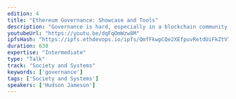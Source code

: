```yaml
---
edition: 4
title: "Ethereum Governance: Showcase and Tools"
description: "Governance is hard, especially in a blockchain community. This breakout session aims to educate participants on the history, major groups, and interactive tools around Ethereum governance. We will have representation from major governance bodies such as the Fellowship of Ethereum Magicians, EIP editors, and core developers. The activities in the breakout session will include short presentations from each governance group, a Q&A session, and demos of software and tools used in the governance process, such as exciting new voting/signaling tools."
youtubeUrl: "https://youtu.be/dqFqOmWzw8M"
ipfsHash: "https://ipfs.ethdevops.io/ipfs/QmfFkwpCQe2XEfpuvRetdUiFkZtV7Y5CywZixBzrwRAxse?filename=Ethereum_Governance_-_Showcase_and_Tools_by_Hudson_Jameson_Devcon4-dqFqOmWzw8M.mp4"
duration: 638
expertise: "Intermediate"
type: "Talk"
track: "Society and Systems"
keywords: ['governance']
tags: ['Society and Systems']
speakers: ['Hudson Jameson']
---
```

